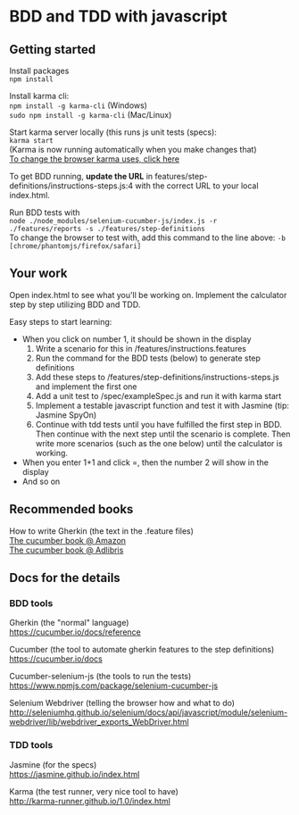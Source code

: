 # BDD and TDD with javascript


## Getting started
Install packages  
`npm install`

Install karma cli:  
`npm install -g karma-cli` (Windows)  
`sudo npm install -g karma-cli` (Mac/Linux)


Start karma server locally (this runs js unit tests (specs):  
`karma start`  
(Karma is now running automatically when you make changes that)  
[To change the browser karma uses, click here](http://karma-runner.github.io/1.0/config/browsers.html)

To get BDD running, **update the URL** in features/step-definitions/instructions-steps.js:4 with the correct URL to your local index.html.

Run BDD tests with  
`node ./node_modules/selenium-cucumber-js/index.js -r ./features/reports -s ./features/step-definitions`  
To change the browser to test with, add this command to the line above: `-b [chrome/phantomjs/firefox/safari]`


## Your work
Open index.html to see what you'll be working on.
Implement the calculator step by step utilizing BDD and TDD.

Easy steps to start learning:
 - When you click on number 1, it should be shown in the display
   1. Write a scenario for this in /features/instructions.features
   2. Run the command for the BDD tests (below) to generate step definitions
   3. Add these steps to /features/step-definitions/instructions-steps.js and implement the first one
   4. Add a unit test to /spec/exampleSpec.js and run it with karma start
   5. Implement a testable javascript function and test it with Jasmine (tip: Jasmine SpyOn)
   6. Continue with tdd tests until you have fulfilled the first step in BDD. Then continue with the next step until the scenario is complete. Then write more scenarios (such as the one below) until the calculator is working.
 - When you enter 1+1 and click =, then the number 2 will show in the display
 - And so on


## Recommended books
How to write Gherkin (the text in the .feature files)  
[The cucumber book @ Amazon](https://www.amazon.com/Cucumber-Book-Behaviour-Driven-Development-Programmers/dp/1934356808/ref=sr_1_2?ie=UTF8&qid=1490899325&sr=8-2&keywords=cucumber+bdd)  
[The cucumber book @ Adlibris](http://www.adlibris.com/se/bok/the-cucumber-book-behaviour-driven-development-for-testers-and-developers-9781680502381)  


## Docs for the details

### BDD tools
Gherkin (the "normal" language)  
https://cucumber.io/docs/reference  

Cucumber (the tool to automate gherkin features to the step definitions)  
https://cucumber.io/docs  

Cucumber-selenium-js (the tools to run the tests)  
https://www.npmjs.com/package/selenium-cucumber-js 

Selenium Webdriver (telling the browser how and what to do)  
http://seleniumhq.github.io/selenium/docs/api/javascript/module/selenium-webdriver/lib/webdriver_exports_WebDriver.html  


### TDD tools
Jasmine (for the specs)  
https://jasmine.github.io/index.html  

Karma (the test runner, very nice tool to have)  
http://karma-runner.github.io/1.0/index.html  



